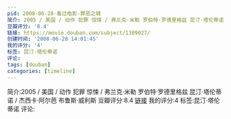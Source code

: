 ```yaml
---
pid: 2008-06-28-看过电影-罪恶之城
简介: 2005 / 美国 / 动作 犯罪 惊悚 / 弗兰克·米勒 罗伯特·罗德里格兹 昆汀·塔伦蒂诺 / 杰西卡·阿尔芭 布鲁斯·威利斯
豆瓣评分: '8.4'
链接: https://movie.douban.com/subject/1309027/
创建时间: '2008-06-28 14:01:45'
我的评分: '4'
标签: 昆汀·塔伦蒂诺
评论:
tags: [douban]
categories: [timeline]
---
```

简介:2005 / 美国 / 动作 犯罪 惊悚 / 弗兰克·米勒 罗伯特·罗德里格兹 昆汀·塔伦蒂诺 / 杰西卡·阿尔芭 布鲁斯·威利斯
豆瓣评分:8.4
[链接](https://movie.douban.com/subject/1309027/)
我的评分:4
标签:昆汀·塔伦蒂诺
评论:
